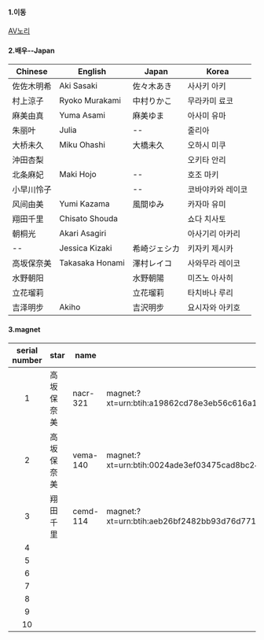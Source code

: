 #### 1.이동
[AV노리](https://avnori.com/torrent_ymav)


#### 2.배우--Japan
| Chinese    | English         | Japan        | Korea             |
|------------|-----------------|--------------|-------------------|
| 佐佐木明希 | Aki Sasaki      | 佐々木あき   | 사사키 아키       |
| 村上涼子   | Ryoko Murakami  | 中村りかこ   | 무라카미 료코     |
| 麻美由真   | Yuma Asami      | 麻美ゆま     | 아사미 유마       |
| 朱丽叶     | Julia           | --           | 줄리아            |
| 大桥未久   | Miku Ohashi     | 大橋未久     | 오하시 미쿠       |
| 沖田杏梨   |                 |              | 오키타 안리       |
| 北条麻妃   | Maki Hojo       | --           | 호조 마키         |
| 小早川怜子 |                 | --           | 코바야카와 레이코 |
| 风间由美   | Yumi Kazama     | 風間ゆみ     | 카자마 유미       |
| 翔田千里   | Chisato Shouda  |              | 쇼다 치사토       |
| 朝桐光     | Akari Asagiri   |              | 아사기리 아카리   |
| --         | Jessica Kizaki  | 希崎ジェシカ | 키자키 제시카     |
| 高坂保奈美 | Takasaka Honami | 澤村レイコ   | 사와무라 레이코   |
| 水野朝阳   |                 | 水野朝陽     | 미즈노 아사히     |
| 立花瑠莉   |                 | 立花瑠莉     | 타치바나 루리     |
| 吉泽明步   | Akiho           | 吉沢明步     | 요시자와 아키호   |


#### 3.magnet
| serial number | star       | name     | magnet                                                                                                   |
|:-------------:|------------|----------|----------------------------------------------------------------------------------------------------------|
|       1       | 高坂保奈美 | nacr-321 | magnet:?xt=urn:btih:a19862cd78e3eb56c616a1de9ac8f882d23b3754&dn=a19862cd78e3eb56c616a1de9ac8f882d23b3754 |
|       2       | 高坂保奈美 | vema-140 | magnet:?xt=urn:btih:0024ade3ef03475cad8bc241fffb4aa99a87e827&dn=0024ade3ef03475cad8bc241fffb4aa99a87e827 |
|       3       | 翔田千里   | cemd-114 | magnet:?xt=urn:btih:aeb26bf2482bb93d76d7714234c396d1a00ab7b8&dn=aeb26bf2482bb93d76d7714234c396d1a00ab7b8 |
|       4       |            |          |                                                                                                          |
|       5       |            |          |                                                                                                          |
|       6       |            |          |                                                                                                          |
|       7       |            |          |                                                                                                          |
|       8       |            |          |                                                                                                          |
|       9       |            |          |                                                                                                          |
|       10      |            |          |                                                                                                          |

